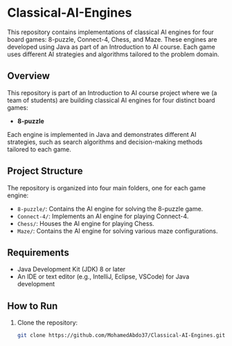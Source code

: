 # Classical-AI-Engines
This repository contains implementations of classical AI engines for four board games: 8-puzzle, Connect-4, Chess, and Maze. These engines are developed using Java as part of an Introduction to AI course. Each game uses different AI strategies and algorithms tailored to the problem domain.

## Overview
This repository is part of an Introduction to AI course project where we (a team of students) are building classical AI engines for four distinct board games:
- **8-puzzle**

Each engine is implemented in Java and demonstrates different AI strategies, such as search algorithms and decision-making methods tailored to each game.

## Project Structure
The repository is organized into four main folders, one for each game engine:
- `8-puzzle/`: Contains the AI engine for solving the 8-puzzle game.
- `Connect-4/`: Implements an AI engine for playing Connect-4.
- `Chess/`: Houses the AI engine for playing Chess.
- `Maze/`: Contains the AI engine for solving various maze configurations.

## Requirements
- Java Development Kit (JDK) 8 or later
- An IDE or text editor (e.g., IntelliJ, Eclipse, VSCode) for Java development

## How to Run
1. Clone the repository:
   ```bash
   git clone https://github.com/MohamedAbdo37/Classical-AI-Engines.git
